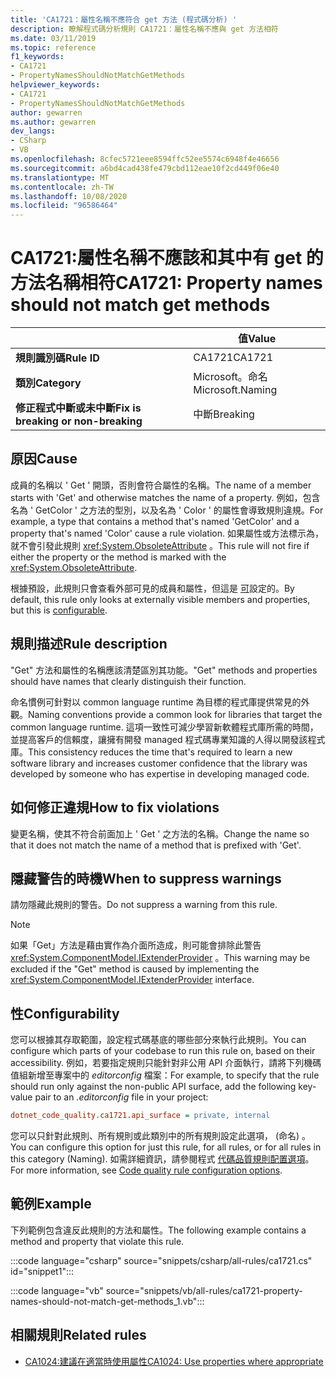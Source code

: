 ```yaml
---
title: 'CA1721：屬性名稱不應符合 get 方法 (程式碼分析) '
description: 瞭解程式碼分析規則 CA1721：屬性名稱不應與 get 方法相符
ms.date: 03/11/2019
ms.topic: reference
f1_keywords:
- CA1721
- PropertyNamesShouldNotMatchGetMethods
helpviewer_keywords:
- CA1721
- PropertyNamesShouldNotMatchGetMethods
author: gewarren
ms.author: gewarren
dev_langs:
- CSharp
- VB
ms.openlocfilehash: 8cfec5721eee8594ffc52ee5574c6948f4e46656
ms.sourcegitcommit: a6bd4cad438fe479cbd112eae10f2cd449f06e40
ms.translationtype: MT
ms.contentlocale: zh-TW
ms.lasthandoff: 10/08/2020
ms.locfileid: "96586464"
---
```

# <a name="ca1721-property-names-should-not-match-get-methods"></a><span data-ttu-id="3beb0-103">CA1721:屬性名稱不應該和其中有 get 的方法名稱相符</span><span class="sxs-lookup"><span data-stu-id="3beb0-103">CA1721: Property names should not match get methods</span></span>

| | <span data-ttu-id="3beb0-104">值</span><span class="sxs-lookup"><span data-stu-id="3beb0-104">Value</span></span> |
|-|-|
| <span data-ttu-id="3beb0-105">**規則識別碼**</span><span class="sxs-lookup"><span data-stu-id="3beb0-105">**Rule ID**</span></span> |<span data-ttu-id="3beb0-106">CA1721</span><span class="sxs-lookup"><span data-stu-id="3beb0-106">CA1721</span></span>|
| <span data-ttu-id="3beb0-107">**類別**</span><span class="sxs-lookup"><span data-stu-id="3beb0-107">**Category**</span></span> |<span data-ttu-id="3beb0-108">Microsoft。命名</span><span class="sxs-lookup"><span data-stu-id="3beb0-108">Microsoft.Naming</span></span>|
| <span data-ttu-id="3beb0-109">**修正程式中斷或未中斷**</span><span class="sxs-lookup"><span data-stu-id="3beb0-109">**Fix is breaking or non-breaking**</span></span> |<span data-ttu-id="3beb0-110">中斷</span><span class="sxs-lookup"><span data-stu-id="3beb0-110">Breaking</span></span>|

## <a name="cause"></a><span data-ttu-id="3beb0-111">原因</span><span class="sxs-lookup"><span data-stu-id="3beb0-111">Cause</span></span>

<span data-ttu-id="3beb0-112">成員的名稱以 ' Get ' 開頭，否則會符合屬性的名稱。</span><span class="sxs-lookup"><span data-stu-id="3beb0-112">The name of a member starts with 'Get' and otherwise matches the name of a property.</span></span> <span data-ttu-id="3beb0-113">例如，包含名為 ' GetColor ' 之方法的型別，以及名為 ' Color ' 的屬性會導致規則違規。</span><span class="sxs-lookup"><span data-stu-id="3beb0-113">For example, a type that contains a method that's named 'GetColor' and a property that's named 'Color' cause a rule violation.</span></span>
<span data-ttu-id="3beb0-114">如果屬性或方法標示為，就不會引發此規則 <xref:System.ObsoleteAttribute> 。</span><span class="sxs-lookup"><span data-stu-id="3beb0-114">This rule will not fire if either the property or the method is marked with the <xref:System.ObsoleteAttribute>.</span></span>

<span data-ttu-id="3beb0-115">根據預設，此規則只會查看外部可見的成員和屬性，但這是 [可](#configurability)設定的。</span><span class="sxs-lookup"><span data-stu-id="3beb0-115">By default, this rule only looks at externally visible members and properties, but this is [configurable](#configurability).</span></span>

## <a name="rule-description"></a><span data-ttu-id="3beb0-116">規則描述</span><span class="sxs-lookup"><span data-stu-id="3beb0-116">Rule description</span></span>

<span data-ttu-id="3beb0-117">"Get" 方法和屬性的名稱應該清楚區別其功能。</span><span class="sxs-lookup"><span data-stu-id="3beb0-117">"Get" methods and properties should have names that clearly distinguish their function.</span></span>

<span data-ttu-id="3beb0-118">命名慣例可針對以 common language runtime 為目標的程式庫提供常見的外觀。</span><span class="sxs-lookup"><span data-stu-id="3beb0-118">Naming conventions provide a common look for libraries that target the common language runtime.</span></span> <span data-ttu-id="3beb0-119">這項一致性可減少學習新軟體程式庫所需的時間，並提高客戶的信賴度，讓擁有開發 managed 程式碼專業知識的人得以開發該程式庫。</span><span class="sxs-lookup"><span data-stu-id="3beb0-119">This consistency reduces the time that's required to learn a new software library and increases customer confidence that the library was developed by someone who has expertise in developing managed code.</span></span>

## <a name="how-to-fix-violations"></a><span data-ttu-id="3beb0-120">如何修正違規</span><span class="sxs-lookup"><span data-stu-id="3beb0-120">How to fix violations</span></span>

<span data-ttu-id="3beb0-121">變更名稱，使其不符合前面加上 ' Get ' 之方法的名稱。</span><span class="sxs-lookup"><span data-stu-id="3beb0-121">Change the name so that it does not match the name of a method that is prefixed with 'Get'.</span></span>

## <a name="when-to-suppress-warnings"></a><span data-ttu-id="3beb0-122">隱藏警告的時機</span><span class="sxs-lookup"><span data-stu-id="3beb0-122">When to suppress warnings</span></span>

<span data-ttu-id="3beb0-123">請勿隱藏此規則的警告。</span><span class="sxs-lookup"><span data-stu-id="3beb0-123">Do not suppress a warning from this rule.</span></span>

> [!NOTE]
> <span data-ttu-id="3beb0-124">如果「Get」方法是藉由實作為介面所造成，則可能會排除此警告 <xref:System.ComponentModel.IExtenderProvider> 。</span><span class="sxs-lookup"><span data-stu-id="3beb0-124">This warning may be excluded if the "Get" method is caused by implementing the <xref:System.ComponentModel.IExtenderProvider> interface.</span></span>

## <a name="configurability"></a><span data-ttu-id="3beb0-125">性</span><span class="sxs-lookup"><span data-stu-id="3beb0-125">Configurability</span></span>

<span data-ttu-id="3beb0-126">您可以根據其存取範圍，設定程式碼基底的哪些部分來執行此規則。</span><span class="sxs-lookup"><span data-stu-id="3beb0-126">You can configure which parts of your codebase to run this rule on, based on their accessibility.</span></span> <span data-ttu-id="3beb0-127">例如，若要指定規則只能針對非公用 API 介面執行，請將下列機碼值組新增至專案中的 *editorconfig* 檔案：</span><span class="sxs-lookup"><span data-stu-id="3beb0-127">For example, to specify that the rule should run only against the non-public API surface, add the following key-value pair to an *.editorconfig* file in your project:</span></span>

```ini
dotnet_code_quality.ca1721.api_surface = private, internal
```

<span data-ttu-id="3beb0-128">您可以只針對此規則、所有規則或此類別中的所有規則設定此選項， (命名) 。</span><span class="sxs-lookup"><span data-stu-id="3beb0-128">You can configure this option for just this rule, for all rules, or for all rules in this category (Naming).</span></span> <span data-ttu-id="3beb0-129">如需詳細資訊，請參閱程式 [代碼品質規則配置選項](../code-quality-rule-options.md)。</span><span class="sxs-lookup"><span data-stu-id="3beb0-129">For more information, see [Code quality rule configuration options](../code-quality-rule-options.md).</span></span>

## <a name="example"></a><span data-ttu-id="3beb0-130">範例</span><span class="sxs-lookup"><span data-stu-id="3beb0-130">Example</span></span>

<span data-ttu-id="3beb0-131">下列範例包含違反此規則的方法和屬性。</span><span class="sxs-lookup"><span data-stu-id="3beb0-131">The following example contains a method and property that violate this rule.</span></span>

:::code language="csharp" source="snippets/csharp/all-rules/ca1721.cs" id="snippet1":::

:::code language="vb" source="snippets/vb/all-rules/ca1721-property-names-should-not-match-get-methods_1.vb":::

## <a name="related-rules"></a><span data-ttu-id="3beb0-132">相關規則</span><span class="sxs-lookup"><span data-stu-id="3beb0-132">Related rules</span></span>

- [<span data-ttu-id="3beb0-133">CA1024:建議在適當時使用屬性</span><span class="sxs-lookup"><span data-stu-id="3beb0-133">CA1024: Use properties where appropriate</span></span>](ca1024.md)
